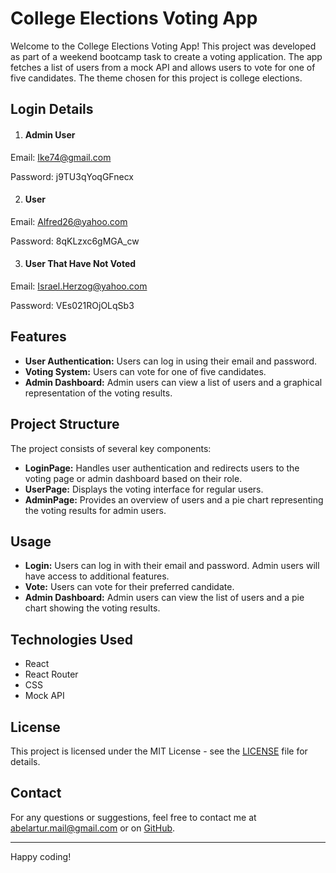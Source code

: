 # College Elections Voting App

Welcome to the College Elections Voting App! This project was developed as part of a weekend bootcamp task to create a voting application. The app fetches a list of users from a mock API and allows users to vote for one of five candidates. The theme chosen for this project is college elections.

## Login Details
1. #### Admin User
Email: Ike74@gmail.com

Password: j9TU3qYoqGFnecx

2. #### User
Email: Alfred26@yahoo.com

Password: 8qKLzxc6gMGA_cw


3. #### User That Have Not Voted
Email: Israel.Herzog@yahoo.com

Password: VEs021ROjOLqSb3
<br>


## Features

- **User Authentication:** Users can log in using their email and password.
- **Voting System:** Users can vote for one of five candidates.
- **Admin Dashboard:** Admin users can view a list of users and a graphical representation of the voting results.

## Project Structure

The project consists of several key components:

- **LoginPage:** Handles user authentication and redirects users to the voting page or admin dashboard based on their role.
- **UserPage:** Displays the voting interface for regular users.
- **AdminPage:** Provides an overview of users and a pie chart representing the voting results for admin users.

## Usage

- **Login:** Users can log in with their email and password. Admin users will have access to additional features.
- **Vote:** Users can vote for their preferred candidate.
- **Admin Dashboard:** Admin users can view the list of users and a pie chart showing the voting results.

## Technologies Used

- React
- React Router
- CSS
- Mock API

## License

This project is licensed under the MIT License - see the [LICENSE](LICENSE) file for details.

## Contact

For any questions or suggestions, feel free to contact me at abelartur.mail@gmail.com or on [GitHub](https://github.com/yourusername).

---

Happy coding!
